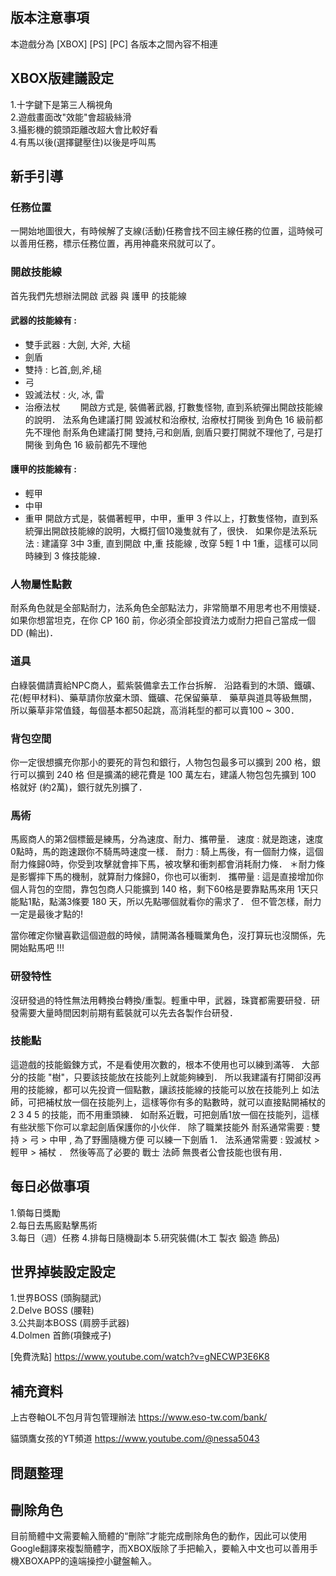 ## 版本注意事項
本遊戲分為
[XBOX]
[PS]
[PC]
各版本之間內容不相連

## XBOX版建議設定
1.十字鍵下是第三人稱視角  
2.遊戲畫面改"效能"會超級絲滑  
3.攝影機的鏡頭距離改超大會比較好看  
4.有馬以後(選擇鍵壓住)以後是呼叫馬  


## 新手引導
### 任務位置
一開始地圖很大，有時候解了支線(活動)任務會找不回主線任務的位置，這時候可以善用任務，標示任務位置，再用神龕來飛就可以了。
### 開啟技能線
首先我們先想辦法開啟 武器 與 護甲 的技能線
#### 武器的技能線有 :
- 雙手武器 : 大劍, 大斧, 大槌
- 劍盾
- 雙持 : 匕首,劍,斧,槌
- 弓
- 毀滅法杖 : 火, 冰, 雷
- 治療法杖　　
開啟方式是, 裝備著武器, 打數隻怪物, 直到系統彈出開啟技能線的說明．
法系角色建議打開 毀滅杖和治療杖, 治療杖打開後 到角色 16 級前都先不理他
耐系角色建議打開 雙持,弓和劍盾, 劍盾只要打開就不理他了, 弓是打開後 到角色 16 級前都先不理他  

#### 護甲的技能線有 :
- 輕甲
- 中甲
- 重甲
開啟方式是，裝備著輕甲，中甲，重甲 3 件以上，打數隻怪物，直到系統彈出開啟技能線的說明，大概打個10幾隻就有了，很快．
如果你是法系玩法 : 建議穿 3中 3重, 直到開啟 中,重 技能線 , 改穿 5輕 1 中 1重，這樣可以同時練到 3 條技能線．

### 人物屬性點數
耐系角色就是全部點耐力，法系角色全部點法力，非常簡單不用思考也不用懷疑．
如果你想當坦克，在你 CP 160 前，你必須全部投資法力或耐力把自己當成一個 DD (輸出)．
### 道具
白綠裝備請賣給NPC商人，藍紫裝備拿去工作台拆解．
沿路看到的木頭、鐵礦、花(輕甲材料)、藥草請你放棄木頭、鐵礦、花保留藥草．
藥草與道具等級無關，所以藥草非常值錢，每個基本都50起跳，高消耗型的都可以賣100 ~ 300．
### 背包空間
你一定很想擴充你那小的要死的背包和銀行，人物包包最多可以擴到 200 格，銀行可以擴到 240 格
但是擴滿的總花費是 100 萬左右，建議人物包包先擴到 100 格就好 (約2萬)，銀行就先別擴了．
### 馬術
馬廄商人的第2個標籤是練馬，分為速度、耐力、攜帶量．
速度 : 就是跑速，速度0點時，馬的跑速跟你不騎馬時速度一樣．
耐力 : 騎上馬後，有一個耐力條，這個耐力條歸0時，你受到攻擊就會摔下馬，被攻擊和衝刺都會消耗耐力條．
＊耐力條是影響摔下馬的機制，就算耐力條歸0，你也可以衝刺．
攜帶量 : 這是直接增加你個人背包的空間，靠包包商人只能擴到 140 格，剩下60格是要靠點馬來用
1天只能點1點，點滿3條要 180 天，所以先點哪個就看你的需求了．
但不管怎樣，耐力一定是最後才點的!

當你確定你蠻喜歡這個遊戲的時候，請開滿各種職業角色，沒打算玩也沒關係，先開始點馬吧 !!!

### 研發特性
沒研發過的特性無法用轉換台轉換/重製。輕重中甲，武器，珠寶都需要研發．研發需要大量時間因刺前期有藍裝就可以先去各製作台研發．

### 技能點
這遊戲的技能鍛鍊方式，不是看使用次數的，根本不使用也可以練到滿等．
大部分的技能 "樹"，只要該技能放在技能列上就能夠練到．
所以我建議有打開卻沒再用的技能線，都可以先投資一個點數，讓該技能線的技能可以放在技能列上
如法師，可把補杖放一個在技能列上，這樣等你有多的點數時，就可以直接點開補杖的 2 3 4 5 的技能，而不用重頭練．
如耐系近戰，可把劍盾1放一個在技能列，這樣有些狀態下你可以拿起劍盾保護你的小伙伴．
除了職業技能外
耐系通常需要 : 雙持 > 弓 > 中甲 , 為了野團隨機方便 可以練一下劍盾 1．
法系通常需要 : 毀滅杖 > 輕甲 > 補杖 ．
然後等高了必要的 戰士 法師 無畏者公會技能也很有用．

## 每日必做事項
1.領每日獎勵  
2.每日去馬廄點擊馬術  
3.每日（週）任務
4.排每日隨機副本
5.研究裝備(木工 製衣 鍛造 飾品)


## 世界掉裝設定設定
1.世界BOSS (頭胸腿武)  
2.Delve BOSS (腰鞋)  
3.公共副本BOSS (肩膀手武器)  
4.Dolmen 首飾(項鍊戒子)  

[免費洗點]
https://www.youtube.com/watch?v=gNECWP3E6K8

## 補充資料
上古卷軸OL不包月背包管理辦法
https://www.eso-tw.com/bank/

貓頭鷹女孩的YT頻道
https://www.youtube.com/@nessa5043

## 問題整理
## 刪除角色
目前簡體中文需要輸入簡體的“刪除”才能完成刪除角色的動作，因此可以使用Google翻譯來複製簡體字，而XBOX版除了手把輸入，要輸入中文也可以善用手機XBOXAPP的遠端操控小鍵盤輸入。